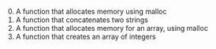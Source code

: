 0. A function that allocates memory using malloc
1. A function that concatenates two strings
2. A function that allocates memory for an array, using malloc
3. A function that creates an array of integers
